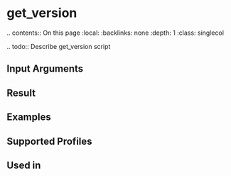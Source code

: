 

# get_version

.. contents:: On this page
    :local:
    :backlinks: none
    :depth: 1
    :class: singlecol

.. todo::
    Describe get_version script

Input Arguments
---------------

Result
------

Examples
--------

Supported Profiles
------------------

Used in
-------
